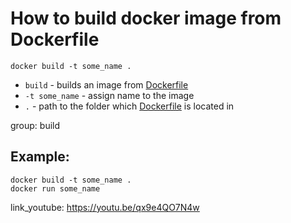 # How to build docker image from Dockerfile

```docker
docker build -t some_name .
```

- `build` - builds an image from [Dockerfile](https://onelinerhub.com/docker/dockerfile-example) 
- `-t some_name` - assign name to the image
- `.` - path to the folder which [Dockerfile](https://onelinerhub.com/docker/dockerfile-example) is located in

group: build

## Example: 
```docker
docker build -t some_name .
docker run some_name
```

link_youtube: https://youtu.be/qx9e4QO7N4w
